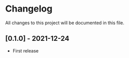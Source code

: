 # Changelog
All changes to this project will be documented in this file.

## [0.1.0] - 2021-12-24
- First release
  